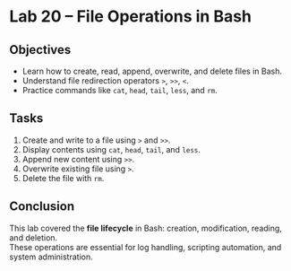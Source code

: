 # Lab 20 – File Operations in Bash

## Objectives
- Learn how to create, read, append, overwrite, and delete files in Bash.
- Understand file redirection operators `>`, `>>`, `<`.
- Practice commands like `cat`, `head`, `tail`, `less`, and `rm`.

## Tasks
1. Create and write to a file using `>` and `>>`.
2. Display contents using `cat`, `head`, `tail`, and `less`.
3. Append new content using `>>`.
4. Overwrite existing file using `>`.
5. Delete the file with `rm`.

## Conclusion
This lab covered the **file lifecycle** in Bash: creation, modification, reading, and deletion.  
These operations are essential for log handling, scripting automation, and system administration.
